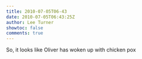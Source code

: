 ```yaml
---
title: 2010-07-05T06-43
date: 2010-07-05T06:43:25Z
author: Lee Turner
showtoc: false
comments: true
---
```


So, it looks like Oliver has woken up with chicken pox


